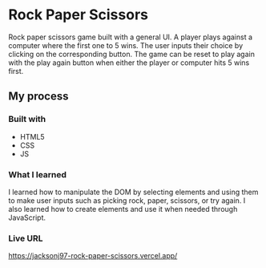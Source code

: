 # Rock Paper Scissors

Rock paper scissors game built with a general UI. A player plays against a computer where the first one to 5 wins. The user inputs their choice by clicking on the corresponding button. The game can be reset to play again with the play again button when either the player or computer hits 5 wins first.

## My process

### Built with

- HTML5
- CSS
- JS

### What I learned

I learned how to manipulate the DOM by selecting elements and using them to make user inputs such as picking rock, paper, scissors, or try again. I also learned how to create elements and use it when needed through JavaScript.

### Live URL

https://jacksonj97-rock-paper-scissors.vercel.app/
